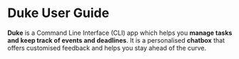 # Duke User Guide

**Duke** is a Command Line Interface (CLI) app which helps you **manage tasks and keep track of events and 
deadlines**. It is a personalised **chatbox** that offers customised feedback and helps you stay ahead 
of the curve.
